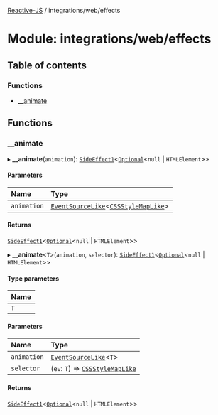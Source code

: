 [Reactive-JS](../README.md) / integrations/web/effects

# Module: integrations/web/effects

## Table of contents

### Functions

- [\_\_animate](integrations_web_effects.md#__animate)

## Functions

### \_\_animate

▸ **__animate**(`animation`): [`SideEffect1`](functions.md#sideeffect1)<[`Optional`](functions.md#optional)<``null`` \| `HTMLElement`\>\>

#### Parameters

| Name | Type |
| :------ | :------ |
| `animation` | [`EventSourceLike`](../interfaces/core.EventSourceLike.md)<[`CSSStyleMapLike`](../interfaces/integrations_web.CSSStyleMapLike.md)\> |

#### Returns

[`SideEffect1`](functions.md#sideeffect1)<[`Optional`](functions.md#optional)<``null`` \| `HTMLElement`\>\>

▸ **__animate**<`T`\>(`animation`, `selector`): [`SideEffect1`](functions.md#sideeffect1)<[`Optional`](functions.md#optional)<``null`` \| `HTMLElement`\>\>

#### Type parameters

| Name |
| :------ |
| `T` |

#### Parameters

| Name | Type |
| :------ | :------ |
| `animation` | [`EventSourceLike`](../interfaces/core.EventSourceLike.md)<`T`\> |
| `selector` | (`ev`: `T`) => [`CSSStyleMapLike`](../interfaces/integrations_web.CSSStyleMapLike.md) |

#### Returns

[`SideEffect1`](functions.md#sideeffect1)<[`Optional`](functions.md#optional)<``null`` \| `HTMLElement`\>\>
